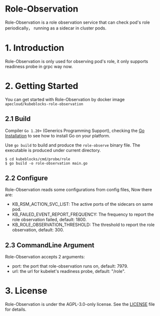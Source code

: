 <h1>Role-Observation</h1>

Role-Observation is a role observation service that can check pod's role periodically， running as a sidecar in cluster pods.

# 1. Introduction

Role-Observation is only used for observing pod's role, it only supports readiness probe in grpc way now.

# 2. Getting Started

You can get started with Role-Observation by docker image `apecloud/kubeblocks-role-observation`

## 2.1 Build

Compiler `Go 1.20+` (Generics Programming Support), checking the [Go Installation](https://go.dev/doc/install) to see how to install Go on your platform.

Use `go build` to build and produce the `role-observe` binary file. The executable is produced under current directory.

```shell
$ cd kubeblocks/cmd/probe/role
$ go build -o role-observation main.go
```

## 2.2 Configure

Role-Observation reads some configurations from config files, Now there are:
- KB_RSM_ACTION_SVC_LIST: The active ports of the sidecars on same pod. 
- KB_FAILED_EVENT_REPORT_FREQUENCY: The frequency to report the role observation failed, default: 1800.
- KB_ROLE_OBSERVATION_THRESHOLD: The threshold to report the role observation, default: 300.

## 2.3 CommandLine Argument

Role-Observation accepts 2 arguments:
- port: the port that role-observation runs on, default: 7979.
- url: the url for kubelet's readiness probe, default: "/role".

# 3. License

Role-Observation is under the AGPL-3.0-only license. See the [LICENSE](../../../LICENSE) file for details.